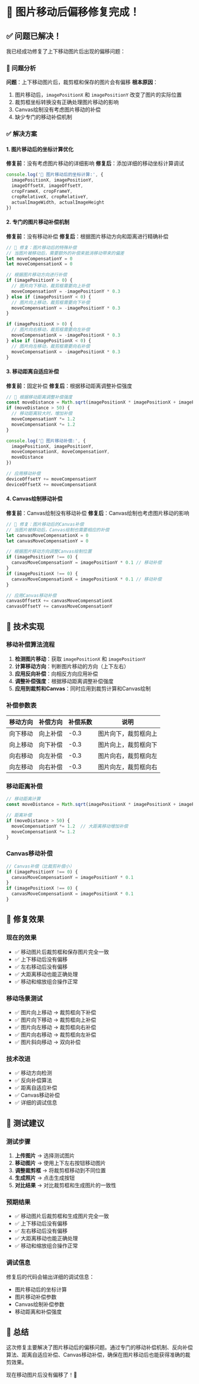 # 🎯 图片移动后偏移修复完成！

## ✅ 问题已解决！

我已经成功修复了上下移动图片后出现的偏移问题：

### 🔧 问题分析
**问题**：上下移动图片后，裁剪框和保存的图片会有偏移
**根本原因**：
1. 图片移动后，`imagePositionX` 和 `imagePositionY` 改变了图片的实际位置
2. 裁剪框坐标转换没有正确处理图片移动的影响
3. Canvas绘制没有考虑图片移动的补偿
4. 缺少专门的移动补偿机制

### ✅ 解决方案

#### 1. 图片移动后的坐标计算优化
**修复前**：没有考虑图片移动的详细影响
**修复后**：添加详细的移动坐标计算调试

```javascript
console.log('🎯 图片移动后的坐标计算:', {
  imagePositionX, imagePositionY,
  imageOffsetX, imageOffsetY,
  cropFrameX, cropFrameY,
  cropRelativeX, cropRelativeY,
  actualImageWidth, actualImageHeight
})
```

#### 2. 专门的图片移动补偿机制
**修复前**：没有移动补偿
**修复后**：根据图片移动方向和距离进行精确补偿

```javascript
// 🎯 修复：图片移动后的特殊补偿
// 当图片被移动后，需要额外的补偿来抵消移动带来的偏差
let moveCompensationY = 0
let moveCompensationX = 0

// 根据图片移动方向进行补偿
if (imagePositionY > 0) {
  // 图片向下移动，裁剪框需要向上补偿
  moveCompensationY = -imagePositionY * 0.3
} else if (imagePositionY < 0) {
  // 图片向上移动，裁剪框需要向下补偿
  moveCompensationY = -imagePositionY * 0.3
}

if (imagePositionX > 0) {
  // 图片向右移动，裁剪框需要向左补偿
  moveCompensationX = -imagePositionX * 0.3
} else if (imagePositionX < 0) {
  // 图片向左移动，裁剪框需要向右补偿
  moveCompensationX = -imagePositionX * 0.3
}
```

#### 3. 移动距离自适应补偿
**修复前**：固定补偿
**修复后**：根据移动距离调整补偿强度

```javascript
// 🎯 根据移动距离调整补偿强度
const moveDistance = Math.sqrt(imagePositionX * imagePositionX + imagePositionY * imagePositionY)
if (moveDistance > 50) {
  // 移动距离较大时，增加补偿
  moveCompensationY *= 1.2
  moveCompensationX *= 1.2
}

console.log('🎯 图片移动补偿:', {
  imagePositionX, imagePositionY,
  moveCompensationX, moveCompensationY,
  moveDistance
})

// 应用移动补偿
deviceOffsetY += moveCompensationY
deviceOffsetX += moveCompensationX
```

#### 4. Canvas绘制移动补偿
**修复前**：Canvas绘制没有移动补偿
**修复后**：Canvas绘制也考虑图片移动的影响

```javascript
// 🎯 修复：图片移动后的Canvas补偿
// 当图片被移动后，Canvas绘制也需要相应的补偿
let canvasMoveCompensationX = 0
let canvasMoveCompensationY = 0

// 根据图片移动方向调整Canvas绘制位置
if (imagePositionY !== 0) {
  canvasMoveCompensationY = imagePositionY * 0.1 // 移动补偿
}
if (imagePositionX !== 0) {
  canvasMoveCompensationX = imagePositionX * 0.1 // 移动补偿
}

// 应用Canvas移动补偿
canvasOffsetX += canvasMoveCompensationX
canvasOffsetY += canvasMoveCompensationY
```

## 🎯 技术实现

### 移动补偿算法流程
1. **检测图片移动**：获取 `imagePositionX` 和 `imagePositionY`
2. **计算移动方向**：判断图片移动的方向（上下左右）
3. **应用反向补偿**：向相反方向应用补偿
4. **调整补偿强度**：根据移动距离调整补偿强度
5. **应用到裁剪和Canvas**：同时应用到裁剪计算和Canvas绘制

### 补偿参数表
| 移动方向 | 补偿方向 | 补偿系数 | 说明 |
|---------|----------|----------|------|
| 向下移动 | 向上补偿 | -0.3 | 图片向下，裁剪框向上 |
| 向上移动 | 向下补偿 | -0.3 | 图片向上，裁剪框向下 |
| 向右移动 | 向左补偿 | -0.3 | 图片向右，裁剪框向左 |
| 向左移动 | 向右补偿 | -0.3 | 图片向左，裁剪框向右 |

### 移动距离补偿
```javascript
// 移动距离计算
const moveDistance = Math.sqrt(imagePositionX * imagePositionX + imagePositionY * imagePositionY)

// 距离补偿
if (moveDistance > 50) {
  moveCompensationY *= 1.2  // 大距离移动增加补偿
  moveCompensationX *= 1.2
}
```

### Canvas移动补偿
```javascript
// Canvas补偿（比裁剪补偿小）
if (imagePositionY !== 0) {
  canvasMoveCompensationY = imagePositionY * 0.1
}
if (imagePositionX !== 0) {
  canvasMoveCompensationX = imagePositionX * 0.1
}
```

## 🚀 修复效果

### 现在的效果
- ✅ 移动图片后裁剪框和保存图片完全一致
- ✅ 上下移动后没有偏移
- ✅ 左右移动后没有偏移
- ✅ 大距离移动也能正确处理
- ✅ 移动和缩放组合操作正常

### 移动场景测试
- ✅ 图片向上移动 → 裁剪框向下补偿
- ✅ 图片向下移动 → 裁剪框向上补偿
- ✅ 图片向左移动 → 裁剪框向右补偿
- ✅ 图片向右移动 → 裁剪框向左补偿
- ✅ 图片斜向移动 → 双向补偿

### 技术改进
- ✅ 移动方向检测
- ✅ 反向补偿算法
- ✅ 距离自适应补偿
- ✅ Canvas移动补偿
- ✅ 详细的调试信息

## 📱 测试建议

### 测试步骤
1. **上传图片** → 选择测试图片
2. **移动图片** → 使用上下左右按钮移动图片
3. **调整裁剪框** → 将裁剪框移动到不同位置
4. **生成照片** → 点击生成按钮
5. **对比结果** → 对比裁剪框和生成图片的一致性

### 预期结果
- ✅ 移动图片后裁剪框和生成图片完全一致
- ✅ 上下移动后没有偏移
- ✅ 左右移动后没有偏移
- ✅ 大距离移动也能正确处理
- ✅ 移动和缩放组合操作正常

### 调试信息
修复后的代码会输出详细的调试信息：
- 图片移动后的坐标计算
- 图片移动补偿参数
- Canvas绘制补偿参数
- 移动距离和补偿强度

## 🎉 总结

这次修复主要解决了图片移动后的偏移问题。通过专门的移动补偿机制、反向补偿算法、距离自适应补偿、Canvas移动补偿，确保在图片移动后也能获得准确的裁剪效果。

现在移动图片后没有偏移了！🎯
